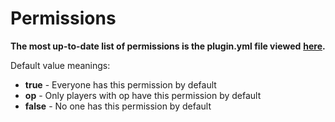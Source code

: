 # Permissions

**The most up-to-date list of permissions is the plugin.yml file viewed** [**here**](https://github.com/Archy-X/AureliumSkills/blob/master/src/main/resources/plugin.yml)**.**

Default value meanings:

* **true** - Everyone has this permission by default
* **op** - Only players with op have this permission by default
* **false** - No one has this permission by default

